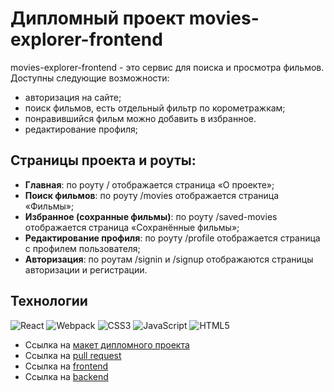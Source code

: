 # Дипломный проект movies-explorer-frontend
movies-explorer-frontend - это сервис для поиска и просмотра фильмов. 
Доступны следующие возможности:
* авторизация на сайте;
* поиск фильмов, есть отдельный фильтр по корометражкам;
* понравившийся фильм можно добавить в избранное.
* редактирование профиля;

## Страницы проекта и роуты:
* **Главная**: по роуту / отображается страница «О проекте»;
* **Поиск фильмов**: по роуту /movies отображается страница «Фильмы»;
* **Избранное (сохранные фильмы)**: по роуту /saved-movies отображается страница «Сохранённые фильмы»;
* **Редактирование профиля**: по роуту /profile отображается страница с профилем пользователя;
* **Авторизация**: по роутам /signin и /signup отображаются страницы авторизации и регистрации.

## Технологии
![React](https://img.shields.io/badge/react-%2320232a.svg?style=for-the-badge&logo=react&logoColor=%2361DAFB)
![Webpack](https://img.shields.io/badge/webpack-%238DD6F9.svg?style=for-the-badge&logo=webpack&logoColor=black)
![CSS3](https://img.shields.io/badge/css3-%231572B6.svg?style=for-the-badge&logo=css3&logoColor=white)
![JavaScript](https://img.shields.io/badge/javascript-%23323330.svg?style=for-the-badge&logo=javascript&logoColor=%23F7DF1E)
![HTML5](https://img.shields.io/badge/html5-%23E34F26.svg?style=for-the-badge&logo=html5&logoColor=white)

* Ссылка на [макет дипломного проекта](https://www.figma.com/file/roTYeyJxFBEWyD8scfwuvT/Diploma-(Copy)?node-id=932%3A3886&t=7psoUgUXNEHFIt68-1)
* Ссылка на [pull request](https://github.com/MariaTsay/movies-explorer-frontend/pull/2#issue-1718205786)
* Ссылка на [frontend](https://my-movies-explorer.nomoredomains.monster/)
* Ссылка на [backend](https://api.my-movies-explorer.nomoredomains.monster)